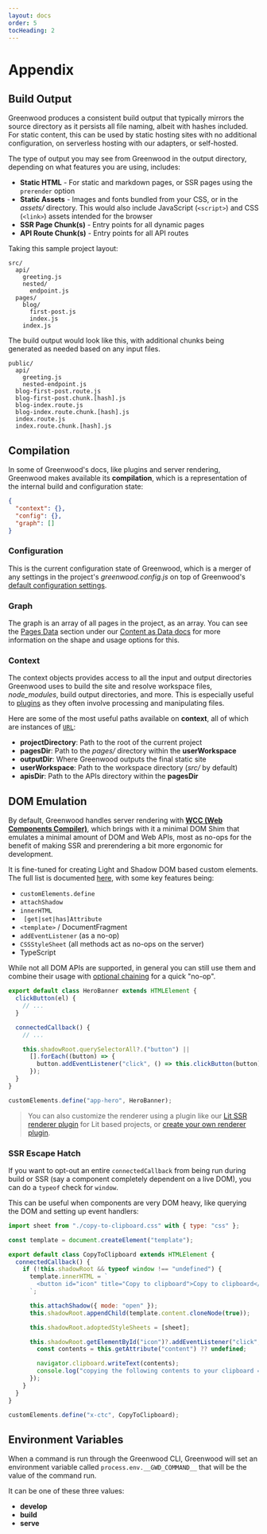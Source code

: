 ```yaml
---
layout: docs
order: 5
tocHeading: 2
---
```


# Appendix

## Build Output

Greenwood produces a consistent build output that typically mirrors the source directory as it persists all file naming, albeit with hashes included. For static content, this can be used by static hosting sites with no additional configuration, on serverless hosting with our adapters, or self-hosted.

The type of output you may see from Greenwood in the output directory, depending on what features you are using, includes:

- **Static HTML** - For static and markdown pages, or SSR pages using the `prerender` option
- **Static Assets** - Images and fonts bundled from your CSS, or in the _assets/_ directory. This would also include JavaScript (`<script>`) and CSS (`<link>`) assets intended for the browser
- **SSR Page Chunk(s)** - Entry points for all dynamic pages
- **API Route Chunk(s)** - Entry points for all API routes

Taking this sample project layout:

```shell
src/
  api/
    greeting.js
    nested/
      endpoint.js
  pages/
    blog/
      first-post.js
      index.js
    index.js
```

The build output would look like this, with additional chunks being generated as needed based on any input files.

```shell
public/
  api/
    greeting.js
    nested-endpoint.js
  blog-first-post.route.js
  blog-first-post.chunk.[hash].js
  blog-index.route.js
  blog-index.route.chunk.[hash].js
  index.route.js
  index.route.chunk.[hash].js
```

## Compilation

In some of Greenwood's docs, like plugins and server rendering, Greenwood makes available its **compilation**, which is a representation of the internal build and configuration state:

```json
{
  "context": {},
  "config": {},
  "graph": []
}
```

### Configuration

This is the current configuration state of Greenwood, which is a merger of any settings in the project's _greenwood.config.js_ on top of Greenwood's [default configuration settings](/docs/reference/configuration/).

### Graph

The graph is an array of all pages in the project, as an array. You can see the [Pages Data](/docs/content-as-data/pages-data/) section under our [Content as Data docs](/docs/content-as-data/) for more information on the shape and usage options for this.

### Context

The context objects provides access to all the input and output directories Greenwood uses to build the site and resolve workspace files, _node_modules_, build output directories, and more. This is especially useful to [plugins](/docs/reference/plugins-api/) as they often involve processing and manipulating files.

Here are some of the most useful paths available on **context**, all of which are instances of [`URL`](https://developer.mozilla.org/en-US/docs/Web/API/URL):

- **projectDirectory**: Path to the root of the current project
- **pagesDir**: Path to the _pages/_ directory within the **userWorkspace**
- **outputDir**: Where Greenwood outputs the final static site
- **userWorkspace**: Path to the workspace directory (_src/_ by default)
- **apisDir**: Path to the APIs directory within the **pagesDir**

## DOM Emulation

By default, Greenwood handles server rendering with [**WCC (Web Components Compiler)**](https://github.com/ProjectEvergreen/wcc), which brings with it a minimal DOM Shim that emulates a minimal amount of DOM and Web APIs, most as no-ops for the benefit of making SSR and prerendering a bit more ergonomic for development.

It is fine-tuned for creating Light and Shadow DOM based custom elements. The full list is documented [here](https://merry-caramel-524e61.netlify.app/#key-features), with some key features being:

- `customElements.define`
- `attachShadow`
- `innerHTML`
- ` [get|set|has]Attribute`
- `<template>` / DocumentFragment
- `addEventListener` (as a no-op)
- `CSSStyleSheet` (all methods act as no-ops on the server)
- TypeScript

While not all DOM APIs are supported, in general you can still use them and combine their usage with [optional chaining](https://developer.mozilla.org/en-US/docs/Web/JavaScript/Reference/Operators/Optional_chaining) for a quick "no-op".

```js
export default class HeroBanner extends HTMLElement {
  clickButton(el) {
    // ...
  }

  connectedCallback() {
    // ...

    this.shadowRoot.querySelectorAll?.("button") ||
      [].forEach((button) => {
        button.addEventListener("click", () => this.clickButton(button));
      });
  }
}

customElements.define("app-hero", HeroBanner);
```

> You can also customize the renderer using a plugin like our [Lit SSR renderer plugin](/docs/plugins/lit-ssr/) for Lit based projects, or [create your own renderer plugin](/docs/reference/plugins-api/#renderer).

### SSR Escape Hatch

If you want to opt-out an entire `connectedCallback` from being run during build or SSR (say a component completely dependent on a live DOM), you can do a `typeof` check for `window`.

This can be useful when components are very DOM heavy, like querying the DOM and setting up event handlers:

```js
import sheet from "./copy-to-clipboard.css" with { type: "css" };

const template = document.createElement("template");

export default class CopyToClipboard extends HTMLElement {
  connectedCallback() {
    if (!this.shadowRoot && typeof window !== "undefined") {
      template.innerHTML = `
        <button id="icon" title="Copy to clipboard">Copy to clipboard</button>
      `;

      this.attachShadow({ mode: "open" });
      this.shadowRoot.appendChild(template.content.cloneNode(true));

      this.shadowRoot.adoptedStyleSheets = [sheet];

      this.shadowRoot.getElementById("icon")?.addEventListener("click", () => {
        const contents = this.getAttribute("content") ?? undefined;

        navigator.clipboard.writeText(contents);
        console.log("copying the following contents to your clipboard =>", contents);
      });
    }
  }
}

customElements.define("x-ctc", CopyToClipboard);
```

## Environment Variables

When a command is run through the Greenwood CLI, Greenwood will set an environment variable called `process.env.__GWD_COMMAND__` that will be the value of the command run.

It can be one of these three values:

- **develop**
- **build**
- **serve**
